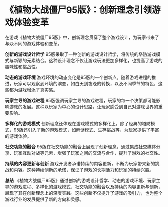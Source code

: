 # 《植物大战僵尸95版》：创新理念引领游戏体验变革

在游戏《植物大战僵尸95版》中，创新理念贯穿了整个游戏设计，为玩家带来了与众不同的游戏体验和变革。

**创新的游戏设计哲学**
95版采取了一种创新的游戏设计哲学，将传统的塔防游戏模式与新颖的元素结合。这种设计理念不仅让游戏玩法更加多样化，也提高了游戏的趣味性和挑战性。

**动态的游戏环境**
游戏环境的动态变化是95版的一个创新点。随着游戏进程的推进，玩家可以观察到环境的演变，如白天到夜晚的转换，以及不同季节的特色，这些都为游戏增添了真实感。

**玩家主导的游戏进程**
95版强调玩家主导的游戏进程，玩家的每一个决策都可能影响游戏的发展。这种以玩家为中心的设计思路，让玩家感受到自己对游戏世界的重要影响。

**多样化的游戏模式**
创新理念还体现在游戏模式的多样化上。除了经典的塔防模式，95版还引入了新的游戏模式，如解谜模式、生存挑战等，为玩家提供了丰富的游戏体验。

**社交功能的融合**
95版在社交功能的融合上展现了创新理念，通过集成社交媒体分享、玩家互动对战等元素，增强了玩家之间的交流与合作，提升了游戏的社交性。

**持续的内容更新与创新**
游戏开发者承诺持续的内容更新，不断为玩家带来新的挑战和内容。这种持续创新的承诺，保证了游戏的长期活力和玩家的持续兴趣。

**总结**
《植物大战僵尸95版》通过创新的游戏设计哲学、动态的游戏环境、玩家主导的游戏进程、多样化的游戏模式、社交功能的融合以及持续的内容更新与创新，展现了其在创新理念上的深度实践。这些创新不仅提升了游戏的吸引力，也为整个游戏行业的发展提供了新的方向和灵感。